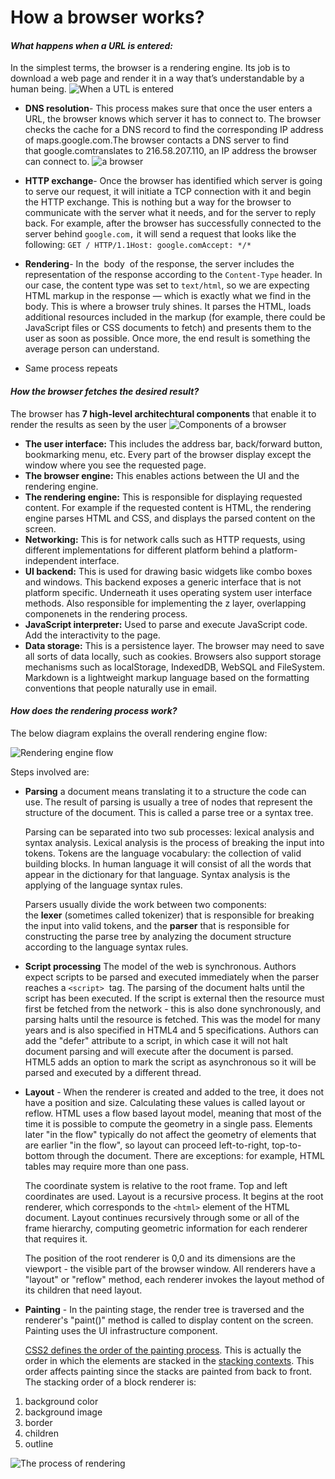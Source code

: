 # How a browser works?
#### _What happens when a URL is entered:_


In the simplest terms, the browser is a rendering engine. Its job is to download a web page and render it in a way that’s understandable by a human being.
![When a UTL is entered](Images/img1.png)

- **DNS resolution**- This process makes sure that once the user enters a URL, the browser knows which server it has to connect to. The browser checks the cache for a DNS record to find the corresponding IP address of maps.google.com.The browser contacts a DNS server to find that google.comtranslates to 216.58.207.110, an IP address the browser can connect to.
![a browser](Images/img2.png)
- **HTTP exchange**- Once the browser has identified which server is going to serve our request, it will initiate a TCP connection with it and begin the HTTP exchange. This is nothing but a way for the browser to communicate with the server what it needs, and for the server to reply back. For example, after the browser has successfully connected to the server behind `google.com,` it will send a request that looks like the following:
    `GET / HTTP/1.1Host: google.comAccept: */*`
- **Rendering**- In the  body  of the response, the server includes the representation of the response according to the `Content-Type` header. In our case, the content type was set to `text/html`, so we are expecting HTML markup in the response — which is exactly what we find in the body.
    This is where a browser truly shines. It parses the HTML, loads additional resources included in the markup (for example, there could be JavaScript files or CSS documents to fetch) and presents them to the user as soon as possible.
    Once more, the end result is something the average person can understand.

- Same process repeats

#### _How the browser fetches the desired result?_
The browser has **7 high-level architechtural components** that enable it to render the results as seen by the user
![Components of a browser](Images/img3.png)
- **The user interface:**
This includes the address bar, back/forward button, bookmarking menu, etc. Every part of the browser display except the window where you see the requested page.
- **The browser engine:** 
This enables actions between the UI and the rendering engine.
- **The rendering engine:**
This is responsible for displaying requested content. For example if the requested content is HTML, the rendering engine parses HTML and CSS, and displays the parsed content on the screen.
- **Networking:** 
This is for network calls such as HTTP requests, using different implementations for different platform behind a platform-independent interface.
- **UI backend:** 
This is used for drawing basic widgets like combo boxes and windows. This backend exposes a generic interface that is not platform specific. Underneath it uses operating system user interface methods. Also responsible for implementing the z layer, overlapping componenets in the rendering process.
- **JavaScript interpreter:**
Used to parse and execute JavaScript code. Add the interactivity to the page. 
- **Data storage:** 
This is a persistence layer. The browser may need to save all sorts of data locally, such as cookies. Browsers also support storage mechanisms such as localStorage, IndexedDB, WebSQL and FileSystem.
Markdown is a lightweight markup language based on the formatting conventions
that people naturally use in email.

#### _How does the rendering process work?_
The below diagram explains the overall rendering engine flow:

![Rendering engine flow](Images/img4.png)

Steps involved are:
- **Parsing** a document means translating it to a structure the code can use. The result of parsing is usually a tree of nodes that represent the structure of the document. This is called a parse tree or a syntax tree.

    Parsing can be separated into two sub processes: lexical analysis and syntax analysis.
    Lexical analysis is the process of breaking the input into tokens. Tokens are the language vocabulary: the collection of valid building blocks. In human language it will consist of all the words that appear in the dictionary for that language.
    Syntax analysis is the applying of the language syntax rules.
    
    Parsers usually divide the work between two components: the **lexer** (sometimes called tokenizer) that is responsible for breaking the input into valid tokens, and the **parser** that is responsible for constructing the parse tree by analyzing the document structure according to the language syntax rules.
    
- **Script processing** The model of the web is synchronous. Authors expect scripts to be parsed and executed immediately when the parser reaches a `<script>`
 tag. The parsing of the document halts until the script has been executed. If the script is external then the resource must first be fetched from the network - this is also done synchronously, and parsing halts until the resource is fetched. This was the model for many years and is also specified in HTML4 and 5 specifications. Authors can add the "defer" attribute to a script, in which case it will not halt document parsing and will execute after the document is parsed. HTML5 adds an option to mark the script as asynchronous so it will be parsed and executed by a different thread.
- **Layout** - When the renderer is created and added to the tree, it does not have a position and size. Calculating these values is called layout or reflow.
    HTML uses a flow based layout model, meaning that most of the time it is possible to compute the geometry in a single pass. Elements later "in the flow" typically do not affect the geometry of elements that are earlier "in the flow", so layout can proceed left-to-right, top-to-bottom through the document. There are exceptions: for example, HTML tables may require more than one pass.
    
    The coordinate system is relative to the root frame. Top and left coordinates are used.
    Layout is a recursive process. It begins at the root renderer, which corresponds to the `<html>` element of the HTML document. Layout continues recursively through some or all of the frame hierarchy, computing geometric information for each renderer that requires it.
    
    The position of the root renderer is 0,0 and its dimensions are the viewport - the visible part of the browser window.
    All renderers have a "layout" or "reflow" method, each renderer invokes the layout method of its children that need layout.
- **Painting** - In the painting stage, the render tree is traversed and the renderer's "paint()" method is called to display content on the screen. Painting uses the UI infrastructure component.
    
    [CSS2 defines the order of the painting process](http://www.w3.org/TR/CSS21/zindex.html). This is actually the order in which the elements are stacked in the [stacking contexts](https://web.dev/howbrowserswork/#stackingcontext). This order affects painting since the stacks are painted from back to front. The stacking order of a block renderer is:
1. background color
2. background image
3. border
4. children
5. outline

![The process of rendering](Images/img5.png)



















